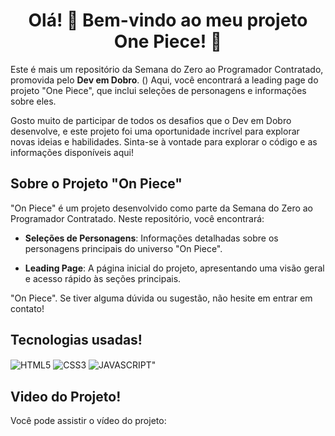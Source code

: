 <div align="center">

# Olá! 👋 Bem-vindo ao meu projeto One Piece! 🌟 </div>


Este é mais um repositório da Semana do Zero ao Programador Contratado, promovida pelo **Dev em Dobro**. () Aqui, você encontrará a leading page do projeto "One Piece", que inclui seleções de personagens e informações sobre eles.

Gosto muito de participar de todos os desafios que o Dev em Dobro desenvolve, e este projeto foi uma oportunidade incrível para explorar novas ideias e habilidades. Sinta-se à vontade para explorar o código e as informações disponíveis aqui!

## Sobre o Projeto "On Piece"

"On Piece" é um projeto desenvolvido como parte da Semana do Zero ao Programador Contratado. Neste repositório, você encontrará:

- **Seleções de Personagens**: Informações detalhadas sobre os personagens principais do universo "On Piece".
  
- **Leading Page**: A página inicial do projeto, apresentando uma visão geral e acesso rápido às seções principais.

"On Piece". Se tiver alguma dúvida ou sugestão, não hesite em entrar em contato!

## Tecnologias usadas!

<img align="center" alt="HTML5" src="https://img.shields.io/badge/HTML5-E34F26?style=for-the-badge&logo=html5&logoColor=white"/>
<img align="center" alt="CSS3" src="https://img.shields.io/badge/CSS-239120?&style=for-the-badge&logo=css3&logoColor=white"/>
<img align="center" alt=JAVASCRIPT" src="https://img.shields.io/badge/JavaScript-F7DF1E?style=for-the-badge&logo=javascript&logoColor=black"/>

## Video do Projeto! 

Você pode assistir o vídeo do projeto:

